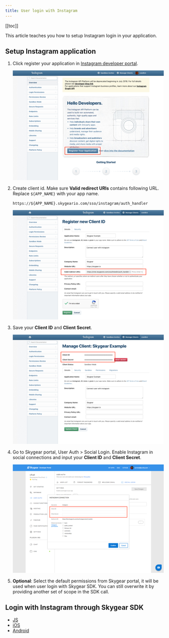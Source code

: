 ```yaml
---
title: User login with Instagram
---
```


[[toc]]

This article teaches you how to setup Instagram login in your application.

## Setup Instagram application

1. Click register your application in [Instagram developer portal][instagram-deveopers].

    ![Instagram developers portal](/assets/sso/instagram-developers.png)

2. Create client id. Make sure **Valid redirect URIs** contains following URL.
   Replace `${APP_NAME}` with your app name. 

    ```
    https://${APP_NAME}.skygeario.com/sso/instagram/auth_handler
    ```   

    ![Instagram create client id](/assets/sso/instagram-create-client-id.png)

3. Save your **Client ID** and **Client Secret**.

    ![Instagram obtain client id](/assets/sso/instagram-obtaion-client-id.png)

4. Go to Skygear portal, User Auth > Social Login. Enable Instagram in social connections and input your **Client ID** and **Client Secret**.

    ![Instagram Skygear portal](/assets/sso/instagram-portal.png)

5. **Optional**: Select the default permissions from Skygear portal, it will be used when user login
   with Skygear SDK. You can still overwrite it by providing another set of scope in the SDK call.

## Login with Instagram through Skygear SDK

- [JS][sso-js]
- [iOS][sso-ios]
- [Android][sso-android]

[instagram-deveopers]: http://instagram.com/developer/
[sso-js]: /guides/auth/social-login/js/#login-with-3rd-party-account
[sso-android]: /guides/auth/social-login/android/#login-with-3rd-party-account
[sso-ios]: /guides/auth/social-login/ios/#login-with-3rd-party-account